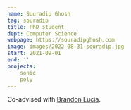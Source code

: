 ```yaml
---
name: Souradip Ghosh
tag: souradip
title: PhD student
dept: Computer Science
webpage: https://souradipghosh.com
image: images/2022-08-31-souradip.jpg
start: 2021-09-01
end: ''
projects:
    sonic
    poly
---
```


Co-advised with [Brandon Lucia](https://brandonlucia.com).

